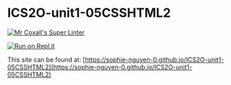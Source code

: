 # ICS2O-unit1-05CSSHTML2

[![Mr Coxall's Super Linter](https://github.com/sophie-nguyen-0/ICS2O-unit1-05CSSHTML2/workflows/Mr%20Coxall's%20Super%20Linter/badge.svg)](https://github.com/sophie-nguyen-0/ICS2O-unit1-05CSSHTML2/actions/)

[![Run on Repl.it](https://repl.it/badge/github/sophie-nguyen-0/ICS2O-unit1-05CSSHTML2)](https://repl.it/github/sophie-nguyen-0/ICS2O-unit1-05CSSHTML2)

This site can be found at: [https://sophie-nguyen-0.github.io/ICS2O-unit1-05CSSHTML2](https://sophie-nguyen-0.github.io/ICS2O-unit1-05CSSHTML2)

